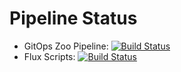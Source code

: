 # Pipeline Status
* GitOps Zoo Pipeline: [![Build Status](https://dev.azure.com/pascaldemo/GitOps%20Zoo/_apis/build/status/GitOps%20Zoo%20Pipeline?branchName=master)](https://dev.azure.com/pascaldemo/GitOps%20Zoo/_build/latest?definitionId=32&branchName=master)
* Flux Scripts: [![Build Status](https://dev.azure.com/pascaldemo/GitOps%20Zoo/_apis/build/status/Flux%20Scripts%20Pipeline?branchName=master)](https://dev.azure.com/pascaldemo/GitOps%20Zoo/_build/latest?definitionId=33&branchName=master)
